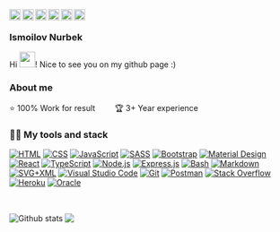 <div align="left">
  <a href="https://twitter.com/noreck77">
    <img align="left" alt="Twitter" width="20px" src="https://cdn.jsdelivr.net/npm/simple-icons@v3/icons/twitter.svg" />
  </a>
  <a href="https://www.linkedin.com/in/noreck77/">
    <img align="left" alt="Linkdein" width="20px" src="https://cdn.jsdelivr.net/npm/simple-icons@v3/icons/linkedin.svg" />
  </a>
  <a href="https://www.facebook.com/nuronbeck">
    <img align="left" alt="Facebook" width="20px" src="https://cdn.jsdelivr.net/npm/simple-icons@v3/icons/facebook.svg" />
  </a>
  <a href="https://t.me/noreck77">
    <img align="left" alt="Telegram" width="20px" src="https://cdn.jsdelivr.net/npm/simple-icons@v3/icons/telegram.svg" />
  </a>
  <a href="https://github.com/nuronbeck">
    <img align="left" alt="Github" width="20px" src="https://cdn.jsdelivr.net/npm/simple-icons@v3/icons/github.svg" />
  </a>
  <a href="https://instagram.com/noreck77">
    <img align="left" alt="Instagram" width="20px" src="https://cdn.jsdelivr.net/npm/simple-icons@v3/icons/instagram.svg" />
  </a>
</div>

<br />

### Ismoilov Nurbek

<p align="left">
  Hi <img src="https://media.giphy.com/media/hvRJCLFzcasrR4ia7z/giphy.gif" width="28">!
  Nice to see you on my github page :)
</p>

### About me

<p>
⭐ 100% Work for result     🏆 3+ Year experience
</p>

### 👨‍💻 My tools and stack

<p>
      <a href="https://github.com/search?q=user%3ADenverCoder1+language%3Ahtml"><img alt="HTML" src="https://img.shields.io/badge/HTML-E34F26.svg?logo=html5&logoColor=white"></a>
    <a href="https://github.com/search?q=user%3ADenverCoder1+language%3Acss"><img alt="CSS" src="https://img.shields.io/badge/CSS-1572B6.svg?logo=css3&logoColor=white"></a>
    <a href="https://github.com/search?q=user%3ADenverCoder1+language%3Ajavascript"><img alt="JavaScript" src="https://img.shields.io/badge/JavaScript-F7DF1E.svg?logo=javascript&logoColor=black"></a>
    <a href="https://github.com/search?q=user%3ADenverCoder1+language%3Asass"><img alt="SASS" src="https://img.shields.io/badge/Sass-hotpink.svg?logo=SASS&logoColor=white"></a>
    <a href="#"><img alt="Bootstrap" src="https://img.shields.io/badge/Bootstrap-7952B3.svg?logo=bootstrap&logoColor=white"></a>
    <a href="#"><img alt="Material Design" src="https://img.shields.io/badge/Material%20Design-0081CB.svg?logo=material-design&logoColor=white"></a>
    <a href="#"><img alt="React" src="https://img.shields.io/badge/React-20232a.svg?logo=react&logoColor=%2361DAFB"></a>
    <a href="https://github.com/search?q=user%3ADenverCoder1+language%3AtypeScript"><img alt="TypeScript" src="https://img.shields.io/badge/TypeScript-007ACC.svg?logo=typescript&logoColor=white"></a>
    <a href="https://github.com/search?q=user%3ADenverCoder1+language%3Ajavascript"><img alt="Node.js" src="https://img.shields.io/badge/Node.js-43853D.svg?logo=node.js&logoColor=white"></a>
    <a href="#"><img alt="Express.js" src="https://img.shields.io/badge/Express.js-404d59.svg?logo=express&logoColor=white"></a>
    <a href="https://github.com/search?q=user%3ADenverCoder1+language%3Abash"><img alt="Bash" src="https://img.shields.io/badge/Bash-121011.svg?logo=gnu-bash&logoColor=white"></a>
    <a href="https://github.com/search?q=user%3ADenverCoder1+language%3Amarkdown"><img alt="Markdown" src="https://img.shields.io/badge/Markdown-000000.svg?logo=markdown&logoColor=white"></a>
    <a href="https://github.com/search?q=user%3ADenverCoder1+language%3Asvg"><img alt="SVG+XML" src="https://img.shields.io/badge/SVG%2BXML-e0982c.svg?logo=svg&logoColor=white"></a>
  <a href="#"><img alt="Visual Studio Code" src="https://img.shields.io/badge/Visual%20Studio%20Code-0078d7.svg?logo=visual-studio-code&logoColor=white"></a>
  <a href="#"><img alt="Git" src="https://img.shields.io/badge/Git-F05033.svg?logo=git&logoColor=white"></a>
  <a href="#"><img alt="Postman" src="https://img.shields.io/badge/Postman-FF6C37?logo=postman&logoColor=white"></a>
  <a href="#"><img alt="Stack Overflow" src="https://img.shields.io/badge/-Stack%20Overflow-FE7A16?logo=stack-overflow&logoColor=white"></a>
  <a href="#"><img alt="Heroku" src="https://img.shields.io/badge/Heroku-430098.svg?logo=heroku&logoColor=white"></a>
  <a href="#"><img alt="Oracle" src ="https://img.shields.io/badge/Oracle-F00000.svg?logo=oracle&logoColor=white"></a>
</p>

<br />

<p align="left">
  <img align="center" src="https://github-readme-stats.vercel.app/api?username=nuronbeck&show_icons=true&theme=merko&line_height=21" alt="Github stats"/>
  <img align="center" src="https://github-readme-stats.vercel.app/api/top-langs/?username=nuronbeck&theme=merko&hide_langs_below=1&layout=compact" />
</p>

<br />
